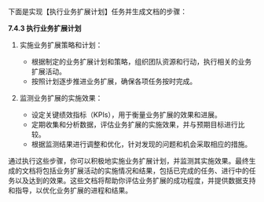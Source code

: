 下面是实现【执行业务扩展计划】任务并生成文档的步骤：

**7.4.3 执行业务扩展计划**

1. 实施业务扩展策略和计划：
   - 根据制定的业务扩展计划和策略，组织团队资源和行动，执行相关的业务扩展活动。
   - 按照计划逐步推进业务扩展，确保各项任务按时完成。

2. 监测业务扩展的实施效果：
   - 设定关键绩效指标（KPIs），用于衡量业务扩展的效果和进展。
   - 定期收集和分析数据，评估业务扩展的实施效果，并与预期目标进行比较。
   - 根据监测结果进行调整和优化，针对发现的问题和机会采取相应的措施。

通过执行这些步骤，你可以积极地实施业务扩展计划，并监测其实施效果。最终生成的文档将包括业务扩展活动的实施情况和结果，包括已完成的任务、进行中的任务以及达到的效果。这些文档将帮助你评估业务扩展的成功程度，并提供数据支持和指导，以优化业务扩展的进程和结果。
